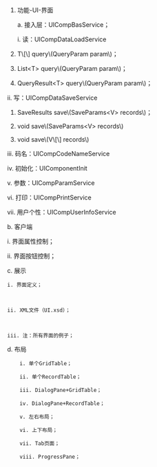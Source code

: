 1. 功能-UI-界面

   a. 接入层：UICompBasService；

   i. 读：UICompDataLoadService

2. T\\[\\] query\\(QueryParam param\\)；

3. List&lt;T&gt; query\\(QueryParam param\\)；

4. QueryResult&lt;T&gt; query\\(QueryParam param\\)；

ii. 写：UICompDataSaveService

1. SaveResults save\\(SaveParams&lt;V&gt; records\\)；

2. void save\\(SaveParams&lt;V&gt; records\\)

3. void save\\(V\\[\\] records\\)

iii. 码名：UICompCodeNameService

iv. 初始化：UIComponentInit

v. 参数：UICompParamService

vi. 打印：UICompPrintService

vii. 用户个性：UICompUserInfoService

b. 客户端

i. 界面属性控制；

ii. 界面按钮控制；

c. 展示

    i. 界面定义；



    ii. XML文件（UI.xsd）；



    iii. 注：所有界面的例子；

d. 布局

```
    i. 单个GridTable；

    ii. 单个RecordTable；

    iii. DialogPane+GridTable；

    iv. DialogPane+RecordTable；

    v. 左右布局；

    vi. 上下布局；

    vii. Tab页面；

    viii. ProgressPane；
```



